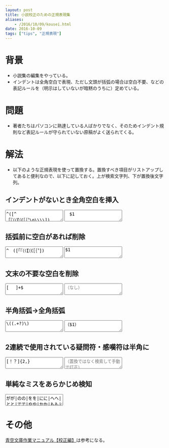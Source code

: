 ```yaml
---
layout: post
title: 小説校正のための正規表現集
aliases:
    - /2016/10/09/kousei.html
date: 2016-10-09
tags: ["tips", "正規表現"]
---
```


# 背景
* 小説集の編集をやっている。
* インデントは全角空白で表現、ただし文頭が括弧の場合は空白不要、などの表記ルールを（明示はしていないが暗黙のうちに）定めている。


# 問題
* 著者たちはパソコンに熟達している人ばかりでなく、そのためインデント規則など表記ルールが守られていない原稿がよく送られてくる。


# 解法
* 以下のような正規表現を使って置換する。置換すべき項目がリストアップしてあると便利なので、以下に記しておく。上が検索文字列、下が置換後文字列。

## インデントがないとき全角空白を挿入
<textarea onclick="this.select();">^([^　「『（〈【〔《［｛〝\n\\\\])</textarea>

<textarea onclick="this.select();">　$1</textarea>


## 括弧前に空白があれば削除
<textarea onclick="this.select();">^　([「『（〈【〔《［｛〝])</textarea>

<textarea onclick="this.select();">$1</textarea>


## 文末の不要な空白を削除
<textarea onclick="this.select();">[ 　]+$</textarea>

<textarea onclick="this.select();" placeholder="（なし）"></textarea>

## 半角括弧→全角括弧
<textarea onclick="this.select();">\((.+?)\)</textarea>

<textarea onclick="this.select();">（$1）</textarea>

## 2連続で使用されている疑問符・感嘆符は半角に
<textarea onclick="this.select();">[！？]{2,}</textarea>

<textarea onclick="this.select();" placeholder="（置換ではなく検索して手動で訂正）"></textarea>


## 単純なミスをあらかじめ検知
<textarea onclick="this.select();">がが|のの|をを|にに|へへ|とと|でで|やや|かか|もも|はは</textarea>


# その他
[青空文庫作業マニュアル【校正編】](http://www.aozora.gr.jp/aozora-manual/index-proofreading.html#proofreading04)は参考になる。
